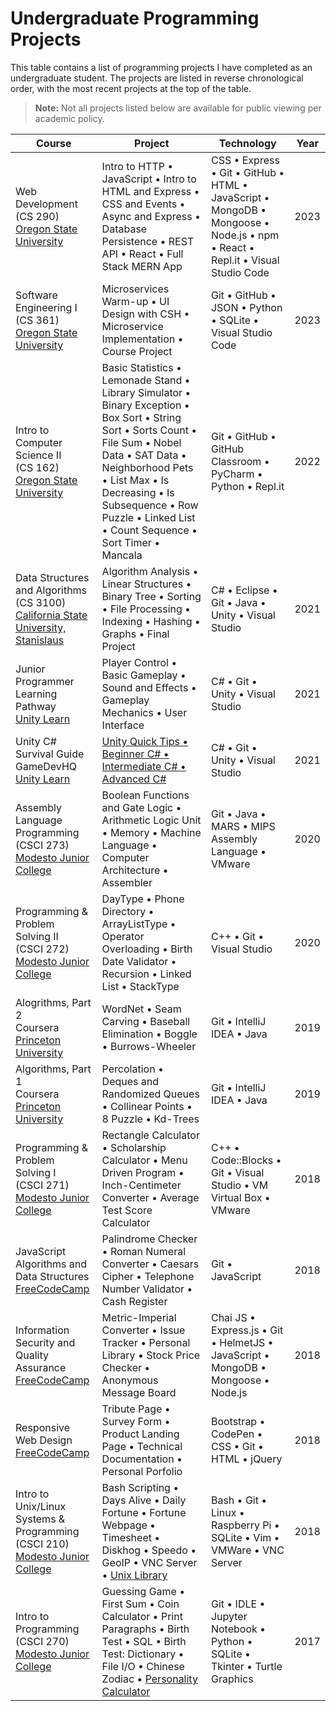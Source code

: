 # Undergraduate Programming Projects
This table contains a list of programming projects I have completed as an undergraduate student. The projects are listed in reverse chronological order, with the most recent projects at the top of the table.

> **Note:** Not all projects listed below are available for public viewing per academic policy.

<table>
<thead>
<tr>
    <th>Course</th>
    <th>Project</th>
    <th>Technology</th>
    <th>Year</th>
</tr>
</thead>
<tbody>
<tr>
    <td>Web Development<br />(CS 290)<br /><a href="https://oregonstate.edu/">Oregon State University</a></td>
    <td>
        Intro to HTTP • 
        JavaScript • 
        Intro to HTML and Express • 
        CSS and Events • 
        Async and Express • 
        Database Persistence • 
        REST API • 
        React • 
        Full Stack MERN App
    </td>
    <td>
        CSS • 
        Express • 
        Git • 
        GitHub • 
        HTML • 
        JavaScript • 
        MongoDB • 
        Mongoose • 
        Node.js • 
        npm • 
        React • 
        Repl.it • 
        Visual Studio Code
    </td>
    <td>2023</td>
</tr>
<tr>
    <td>Software Engineering I<br />(CS 361)<br /><a href="https://oregonstate.edu/">Oregon State University</a></td>
    <td>
        Microservices Warm-up • 
        UI Design with CSH • 
        Microservice Implementation • 
        Course Project
    </td>
    <td>
        Git •
        GitHub •
        JSON • 
        Python • 
        SQLite • 
        Visual Studio Code 
    </td>
    <td>2023</td> 
</tr>
<tr>
    <td>Intro to Computer Science II<br />(CS 162)<br /><a href="https://oregonstate.edu/">Oregon State University</a></td>
    <td>
        Basic Statistics • 
        Lemonade Stand • 
        Library Simulator • 
        Binary Exception •
        Box Sort • 
        String Sort • 
        Sorts Count • 
        File Sum • 
        Nobel Data • 
        SAT Data • 
        Neighborhood Pets • 
        List Max • 
        Is Decreasing • 
        Is Subsequence • 
        Row Puzzle • 
        Linked List • 
        Count Sequence • 
        Sort Timer •
        Mancala
    </td>
    <td>
        Git •
        GitHub •
        GitHub Classroom • 
        PyCharm • 
        Python • 
        Repl.it
    </td>
    <td>2022</td>
</tr>
<tr>
    <td>Data Structures and Algorithms<br />(CS 3100)<br /><a href="https://www.csustan.edu/">California State University, Stanislaus</a></td>
    <td>
        Algorithm Analysis • 
        Linear Structures • 
        Binary Tree • 
        Sorting • 
        File Processing • 
        Indexing • 
        Hashing • 
        Graphs •
        Final Project
    </td>
    <td>
        C# • 
        Eclipse • 
        Git •
        Java • 
        Unity • 
        Visual Studio
    </td>
    <td>2021</td>
</tr>
<tr>
    <td>Junior Programmer<br />Learning Pathway<br /><a href="https://learn.unity.com/pathway/junior-programmer">Unity Learn</a></td>
    <td>
        Player Control • 
        Basic Gameplay • 
        Sound and Effects • 
        Gameplay Mechanics • 
        User Interface
    </td>
    <td>
        C# • 
        Git •
        Unity • 
        Visual Studio 
    </td>
    <td>2021</td>
</tr>
<tr>
    <td>Unity C# Survival Guide<br />GameDevHQ<br /><a href="https://learn.unity.com/course/unity-c-survival-guide">Unity Learn</a></td>
    <td>
        <a href="https://github.com/4N0NYM0U5MY7H/c_sharp_survival_guide">
        Unity Quick Tips •
        Beginner C# • 
        Intermediate C# •
        Advanced C#
        </a>
    <td>
        C# • 
        Git •
        Unity • 
        Visual Studio
    </td>
    <td>2021</td>
</tr>
<tr>
    <td>Assembly Language Programming<br />(CSCI 273)<br /><a href="https://www.mjc.edu/">Modesto Junior College</a></td>
    <td>
        Boolean Functions and Gate Logic • 
        Arithmetic Logic Unit • 
        Memory • 
        Machine Language • 
        Computer Architecture • 
        Assembler
    </td>
    <td>
        Git •
        Java • 
        MARS • 
        MIPS Assembly Language • 
        VMware
    </td>
    <td>2020</td>
</tr>
<tr>
    <td>Programming & Problem Solving II<br />(CSCI 272)<br /><a href="https://www.mjc.edu/">Modesto Junior College</a></td>
    <td>
        DayType • 
        Phone Directory • 
        ArrayListType • 
        Operator Overloading • 
        Birth Date Validator • 
        Recursion • 
        Linked List • 
        StackType
    </td>
    <td>
        C++ • 
        Git •
        Visual Studio
    </td>
    <td>2020</td>
</tr>
<tr>
    <td>Alogrithms, Part 2<br />Coursera<br /><a href="https://www.coursera.org/learn/algorithms-part2">Princeton University</a></td>
    <td>
        WordNet • 
        Seam Carving • 
        Baseball Elimination • 
        Boggle • 
        Burrows-Wheeler
    </td>
    <td>
        Git •
        IntelliJ IDEA • 
        Java
    </td>
    <td>2019</td>
</tr>
<tr>
    <td>Algorithms, Part 1<br />Coursera<br /><a href="https://www.coursera.org/learn/algorithms-part1">Princeton University</a></td>
    <td>
        Percolation • 
        Deques and Randomized Queues • 
        Collinear Points • 
        8 Puzzle • 
        Kd-Trees
    </td>
    <td>
        Git •
        IntelliJ IDEA • 
        Java
    </td>
    <td>2019</td>
</tr>
<tr>
    <td>Programming & Problem Solving I<br />(CSCI 271)<br /><a href="https://www.mjc.edu/">Modesto Junior College</a></td>
    <td>
        Rectangle Calculator • 
        Scholarship Calculator • 
        Menu Driven Program • 
        Inch-Centimeter Converter • 
        Average Test Score Calculator
    </td>
    <td>
        C++ • 
        Code::Blocks • 
        Git •
        Visual Studio • 
        VM Virtual Box • 
        VMware
    </td>
    <td>2018</td>
</tr>
<tr>
    <td>JavaScript Algorithms and Data Structures<br /><a href="https://www.freecodecamp.org/">FreeCodeCamp</a></td>
    <td>
        Palindrome Checker • 
        Roman Numeral Converter • 
        Caesars Cipher • 
        Telephone Number Validator • 
        Cash Register
    </td>
    <td>
        Git •
        JavaScript 
    </td>
    <td>2018</td>
</tr>
<tr>
    <td>Information Security and Quality Assurance<br /><a href="https://www.freecodecamp.org/">FreeCodeCamp</a></td>
    <td>
        Metric-Imperial Converter • 
        Issue Tracker • 
        Personal Library • 
        Stock Price Checker • 
        Anonymous Message Board
    </td>
    <td>
        Chai JS • 
        Express.js • 
        Git •
        HelmetJS • 
        JavaScript • 
        MongoDB • 
        Mongoose • 
        Node.js
    </td>
    <td>2018</td>
</tr>
<tr>
    <td>Responsive Web Design<br /><a href="https://www.freecodecamp.org/">FreeCodeCamp</a></td>
    <td>
        Tribute Page • 
        Survey Form • 
        Product Landing Page • 
        Technical Documentation • 
        Personal Porfolio
    </td>
    <td>
        Bootstrap • 
        CodePen •
        CSS • 
        Git •
        HTML • 
        jQuery
    </td>
    <td>2018</td>
</tr>
<tr>
    <td>Intro to Unix/Linux Systems & Programming<br />(CSCI 210)<br /><a href="https://www.mjc.edu/">Modesto Junior College</a></td>
    <td>
        Bash Scripting •
        Days Alive •
        Daily Fortune •
        Fortune Webpage •
        Timesheet •
        Diskhog • 
        Speedo • 
        GeoIP •
        VNC Server • 
        <a href="https://github.com/4N0NYM0U5MY7H/ULIB">Unix Library</a>
    </td>
    <td>
        Bash • 
        Git •
        Linux • 
        Raspberry Pi •
        SQLite • 
        Vim • 
        VMWare • 
        VNC Server
    </td>
    <td>2018</td>
</tr>
<tr>
    <td>Intro to Programming<br />(CSCI 270)<br /><a href="https://www.mjc.edu/">Modesto Junior College</a></td>
    <td>
        Guessing Game • 
        First Sum • 
        Coin Calculator • 
        Print Paragraphs • 
        Birth Test • 
        SQL • 
        Birth Test: Dictionary • 
        File I/O • 
        Chinese Zodiac • 
        <a href="https://github.com/4N0NYM0U5MY7H/personality_calculator">Personality Calculator</a>
    </td>
    <td>
        Git •
        IDLE • 
        Jupyter Notebook • 
        Python • 
        SQLite • 
        Tkinter • 
        Turtle Graphics 
    </td>
    <td>2017</td>
</tr>
</tbody>
</table>
